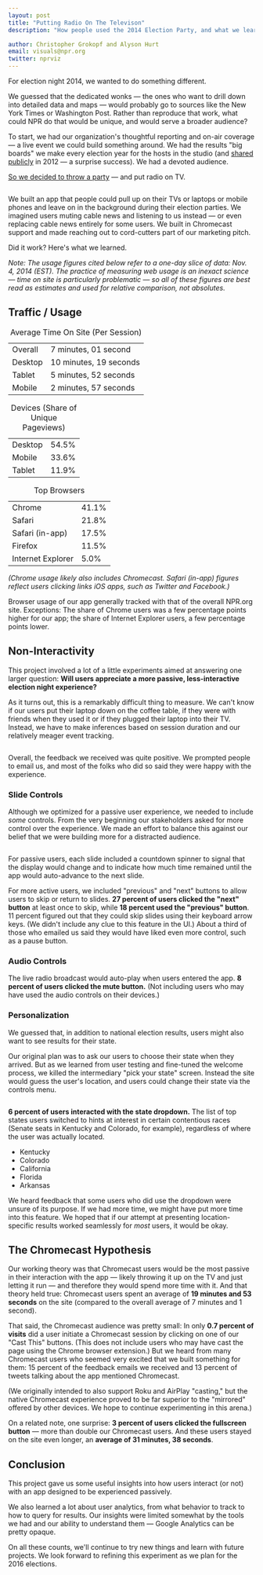 ```yaml
---
layout: post
title: "Putting Radio On The Televison"
description: "How people used the 2014 Election Party, and what we learned."

author: Christopher Grokopf and Alyson Hurt
email: visuals@npr.org
twitter: nprviz
---
```


For election night 2014, we wanted to do something different.

We guessed that the dedicated wonks — the ones who want to drill down into detailed data and maps — would probably go to sources like the New York Times or Washington Post. Rather than reproduce that work, what could NPR do that would be unique, and would serve a broader audience?

To start, we had our organization's thoughtful reporting and on-air coverage — a live event we could build something around. We had the results "big boards" we make every election year for the hosts in the studio (and [shared publicly](http://election2012.npr.org/bigboard/president.html) in 2012 — a surprise success). We had a devoted audience.

[So we decided to throw a party](http://elections.npr.org) — and put radio on TV.

<img src="/img/elex14-welcome.png" alt="" />

We built an app that people could pull up on their TVs or laptops or mobile phones and leave on in the background during their election parties. We imagined users muting cable news and listening to us instead — or even replacing cable news entirely for some users. We built in Chromecast support and made reaching out to cord-cutters part of our marketing pitch.

Did it work? Here's what we learned.

*Note: The usage figures cited below refer to a one-day slice of data: Nov. 4, 2014 (EST). The practice of measuring web usage is an inexact science &mdash; time on site is particularly problematic &mdash; so all of these figures are best read as estimates and used for relative comparison, not absolutes.*


## Traffic / Usage

<table class="data">
    <caption>Average Time On Site (Per Session)</caption>
    <tr>
        <td>Overall</td>
        <td class="amt">7 minutes, 01 second</td>
    </tr>
    <tr>
        <td>Desktop</td>
        <td class="amt">10 minutes, 19 seconds</td>
    </tr>
    <tr>
        <td>Tablet</td>
        <td class="amt">5 minutes, 52 seconds</td>
    </tr>
    <tr>
        <td>Mobile</td>
        <td class="amt">2 minutes, 57 seconds</td>
    </tr>
</table>

<table class="data">
    <caption>Devices (Share of Unique Pageviews)</caption>
    <tr>
        <td>Desktop</td>
        <td class="amt">54.5%</td>
    </tr>
    <tr>
        <td>Mobile</td>
        <td class="amt">33.6%</td>
    </tr>
    <tr>
        <td>Tablet</td>
        <td class="amt">11.9%</td>
    </tr>
</table>

<table class="data">
    <caption>Top Browsers</caption>
    <tr>
        <td>Chrome</td>
        <td class="amt">41.1%</td>
    </tr>
    <tr>
        <td>Safari</td>
        <td class="amt">21.8%</td>
    </tr>
    <tr>
        <td>Safari (in-app)</td>
        <td class="amt">17.5%</td>
    </tr>
    <tr>
        <td>Firefox</td>
        <td class="amt">11.5%</td>
    </tr>
    <tr>
        <td>Internet Explorer</td>
        <td class="amt">5.0%</td>
    </tr>
</table>

_(Chrome usage likely also includes Chromecast. Safari (in-app) figures reflect users clicking links iOS apps, such as Twitter and Facebook.)_

Browser usage of our app generally tracked with that of the overall NPR.org site. Exceptions: The share of Chrome users was a few percentage points higher for our app; the share of Internet Explorer users, a few percentage points lower.


## Non-Interactivity

This project involved a lot of a little experiments aimed at answering one larger question: **Will users appreciate a more passive, less-interactive election night experience?**

As it turns out, this is a remarkably difficult thing to measure. We can't know if our users put their laptop down on the coffee table, if they were with friends when they used it or if they plugged their laptop into their TV. Instead, we have to make inferences based on session duration and our relatively meager event tracking.

<img src="/img/elex14-email.png" alt="" />

Overall, the feedback we received was quite positive. We prompted people to email us, and most of the folks who did so said they were happy with the experience.

### Slide Controls

Although we optimized for a passive user experience, we needed to include *some* controls. From the very beginning our stakeholders asked for more control over the experience. We made an effort to balance this against our belief that we were building more for a distracted audience.

<img src="/img/elex14-controls.png" alt="" />

For passive users, each slide included a countdown spinner to signal that the display would change and to indicate how much time remained until the app would auto-advance to the next slide.

For more active users, we included "previous" and "next" buttons to allow users to skip or return to slides. **27 percent of users clicked the "next" button** at least once to skip, while **18 percent used the "previous" button**. 11 percent figured out that they could skip slides using their keyboard arrow keys. (We didn't include any clue to this feature in the UI.) About a third of those who emailed us said they would have liked even more control, such as a pause button.

### Audio Controls

The live radio broadcast would auto-play when users entered the app. **8 percent of users clicked the mute button.** (Not including users who may have used the audio controls on their devices.)

### Personalization

We guessed that, in addition to national election results, users might also want to see results for their state.

Our original plan was to ask our users to choose their state when they arrived. But as we learned from user testing and fine-tuned the welcome process, we killed the intermediary "pick your state" screen. Instead the site would guess the user's location, and users could change their state via the controls menu.

<img src="/img/elex14-state.png" alt="" />

**6 percent of users interacted with the state dropdown.** The list of top states users switched to hints at interest in certain contentious races (Senate seats in Kentucky and Colorado, for example), regardless of where the user was actually located.

* Kentucky
* Colorado
* California
* Florida
* Arkansas

We heard feedback that some users who did use the dropdown were unsure of its purpose. If we had more time, we might have put more time into this feature. We hoped that if our attempt at presenting location-specific results worked seamlessly for *most* users, it would be okay.


## The Chromecast Hypothesis

Our working theory was that Chromecast users would be the most passive in their interaction with the app — likely throwing it up on the TV and just letting it run — and therefore they would spend more time with it. And that theory held true: Chromecast users spent an average of **19 minutes and 53 seconds** on the site (compared to the overall average of 7 minutes and 1 second).

That said, the Chromecast audience was pretty small: In only **0.7 percent of visits** did a user initiate a Chromecast session by clicking on one of our "Cast This" buttons. (This does not include users who may have cast the page using the Chrome browser extension.) But we heard from many Chromecast users who seemed very excited that we built something for them: 15 percent of the feedback emails we received and 13 percent of tweets talking about the app mentioned Chromecast.

(We originally intended to also support Roku and AirPlay "casting," but the native Chromecast experience proved to be far superior to the "mirrored" offered by other devices. We hope to continue experimenting in this arena.)

On a related note, one surprise: **3 percent of users clicked the fullscreen button** &mdash; more than double our Chromecast users. And these users stayed on the site even longer, an **average of 31 minutes, 38 seconds**.


## Conclusion

This project gave us some useful insights into how users interact (or not) with an app designed to be experienced passively.

We also learned a lot about user analytics, from what behavior to track to how to query for results. Our insights were limited somewhat by the tools we had and our ability to understand them &mdash; Google Analytics can be pretty opaque.

On all these counts, we'll continue to try new things and learn with future projects. We look forward to refining this experiment as we plan for the 2016 elections.
